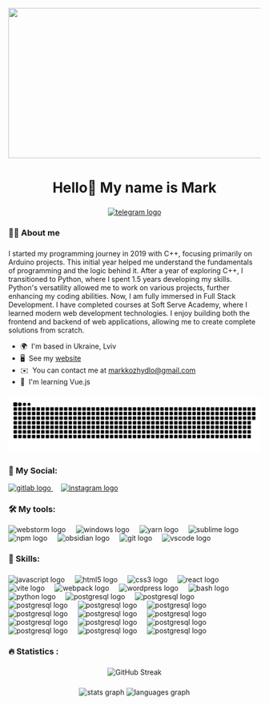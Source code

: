 <br clear="both">

<div align="center">
  <img height="300" width="600" src="https://user-images.githubusercontent.com/74038190/225813708-98b745f2-7d22-48cf-9150-083f1b00d6c9.gif"  />
</div>

###

<h1 align="center">Hello👋 My name is Mark</h1>

###

<div align="center">
  <a href="https://t.me/Kozhydlom" target="_blank">
    <img src="https://img.shields.io/static/v1?message=Telegram&logo=telegram&label=&color=2CA5E0&logoColor=white&labelColor=&style=for-the-badge" height="25" alt="telegram logo"  />
  </a>
</div>


###

<h3 align="left">👩‍💻  About me</h3>

###

I started my programming journey in 2019 with C++, focusing primarily on Arduino projects. This initial year helped me understand the fundamentals of programming and the logic behind it. After a year of exploring C++, I transitioned to Python, where I spent 1.5 years developing my skills. Python's versatility allowed me to work on various projects, further enhancing my coding abilities. Now, I am fully immersed in Full Stack Development. I have completed courses at Soft Serve Academy, where I learned modern web development technologies. I enjoy building both the frontend and backend of web applications, allowing me to create complete solutions from scratch.

* 🌍  I'm based in Ukraine, Lviv
* 🖥️  See my  [website](https://kozhydlo.vercel.app/)
* ✉️  You can contact me at [markkozhydlo@gmail.com](mailto:markkozhydlo@gmail.com)
* 🧠  I'm learning Vue.js

###

<p align="center">
 <img width="600" src="assets/github-snake.svg" alt="snake"/>
</p>

###

<h3 align="left">📱  My Social:</h3>

<div align="left">
  <a href="https://gitlab.com/kozhydlomark2010">
   <img src="https://skillicons.dev/icons?i=gitlab" height="40" alt="gitlab logo"  />
  </a>
    <img width="12" />
  <a href="https://www.instagram.com/kozhydlomark/">
   <img src="https://skillicons.dev/icons?i=instagram" height="40" alt="instagram logo"  />
  </a>
 
</div>

###

<h3 align="left">🛠  My tools:</h3>

<div align="left">
   <img src="https://skillicons.dev/icons?i=webstorm" height="40" alt="webstorm logo"  />
    <img width="12" />
   <img src="https://skillicons.dev/icons?i=windows" height="40" alt="windows logo"  />
    <img width="12" />
   <img src="https://skillicons.dev/icons?i=yarn" height="40" alt="yarn logo"  />
    <img width="12" />
   <img src="https://skillicons.dev/icons?i=sublime" height="40" alt="sublime logo"  />
   <img width="12" />
   <img src="https://skillicons.dev/icons?i=npm" height="40" alt="npm logo"  />
   <img width="12" />
   <img src="https://skillicons.dev/icons?i=obsidian" height="40" alt="obsidian logo"  />
   <img width="12" />
   <img src="https://skillicons.dev/icons?i=git" height="40" alt="git logo"  />
    <img width="12" />
   <img src="https://skillicons.dev/icons?i=vscode" height="40" alt="vscode logo"  />


 
</div>


###

<h3 align="left">🧠  Skills:</h3>

###

<div align="left">
  <img src="https://cdn.jsdelivr.net/gh/devicons/devicon/icons/javascript/javascript-original.svg" height="40" alt="javascript logo"  />
  <img width="12" />
  <img src="https://cdn.jsdelivr.net/gh/devicons/devicon/icons/html5/html5-original.svg" height="40" alt="html5 logo"  />
  <img width="12" />
  <img src="https://cdn.jsdelivr.net/gh/devicons/devicon/icons/css3/css3-original.svg" height="40" alt="css3 logo"  />
  <img width="12" />
  <img src="https://cdn.jsdelivr.net/gh/devicons/devicon/icons/react/react-original.svg" height="40" alt="react logo"  />
  <img width="12" />
  <img src="https://skillicons.dev/icons?i=vite" height="40" alt="vite logo"  />
  <img width="12" />
  <img src="https://cdn.simpleicons.org/webpack/8DD6F9" height="40" alt="webpack logo"  />
  <img width="12" />
  <img src="https://skillicons.dev/icons?i=wordpress" height="40" alt="wordpress logo"  />
  <img width="12" />
  <img src="https://cdn.simpleicons.org/gnubash/4EAA25" height="40" alt="bash logo"  />
  <img width="12" />
  <img src="https://skillicons.dev/icons?i=py" height="40" alt="python logo"  />
  <img width="12" />
  <img src="https://skillicons.dev/icons?i=arduino" height="40" alt="postgresql logo"  />
  <img width="12" />
  <img src="https://skillicons.dev/icons?i=cpp" height="40" alt="postgresql logo"  />
<img width="12" />
  <img src="https://skillicons.dev/icons?i=git" height="40" alt="postgresql logo"  />
<img width="12" />
  <img src="https://skillicons.dev/icons?i=css" height="40" alt="postgresql logo"  />
<img width="12" />
  <img src="https://skillicons.dev/icons?i=tensorflow" height="40" alt="postgresql logo"  />
<img width="12" />
  <img src="https://skillicons.dev/icons?i=nodejs" height="40" alt="postgresql logo"  />
<img width="12" />
  <img src="https://skillicons.dev/icons?i=mongodb" height="40" alt="postgresql logo"  />
<img width="12" />
  <img src="https://skillicons.dev/icons?i=sass" height="40" alt="postgresql logo"  />
<img width="12" />
  <img src="https://skillicons.dev/icons?i=tailwind" height="40" alt="postgresql logo"  />
<img width="12" />
  <img src="https://skillicons.dev/icons?i=ts" height="40" alt="postgresql logo"  />
<img width="12" />
  <img src="https://skillicons.dev/icons?i=express" height="40" alt="postgresql logo"  />
<img width="12" />
  <img src="https://skillicons.dev/icons?i=bootstrap" height="40" alt="postgresql logo"  />
<img width="12" />
  <img src="https://skillicons.dev/icons?i=redux" height="40" alt="postgresql logo"  />
<img width="12" />
  <img src="https://skillicons.dev/icons?i=materialui" height="40" alt="postgresql logo"  />


</div>

###

<h3 align="left">🔥 Statistics :</h3>

###

<div align="center">
  <img src="https://streak-stats.demolab.com?user=kozhydlo&theme=dark&hide_border=%D0%BF%D1%80%D0%B0%D0%B2%D0%B4%D0%B0" alt="GitHub Streak" />
</div>

###

<div align="center">
  <img src="https://github-readme-stats.vercel.app/api?username=kozhydlo&hide_title=false&hide_rank=false&show_icons=true&include_all_commits=true&count_private=true&disable_animations=false&theme=dracula&locale=en&hide_border=false&order=1" height="150" alt="stats graph"  />
  <img src="https://github-readme-stats.vercel.app/api/top-langs?username=kozhydlo&locale=en&hide_title=false&layout=compact&card_width=320&langs_count=5&theme=dracula&hide_border=false&order=2" height="150" alt="languages graph"  />
</div>

###
